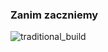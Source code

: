 ### Zanim zaczniemy
![traditional_build](images/simple_build.png)
<!-- .element: class="stretch" -->
